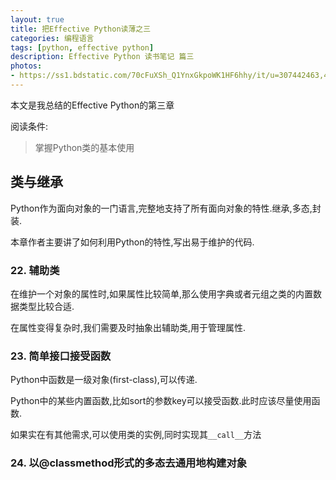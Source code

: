 ```yaml
---
layout: true
title: 把Effective Python读薄之三
categories: 编程语言
tags: [python, effective python]
description: Effective Python 读书笔记 篇三
photos:
- https://ss1.bdstatic.com/70cFuXSh_Q1YnxGkpoWK1HF6hhy/it/u=307442463,4178728650&fm=21&gp=0.jpg
---
```


本文是我总结的Effective Python的第三章

阅读条件:
> 掌握Python类的基本使用

<!--more-->

## 类与继承
Python作为面向对象的一门语言,完整地支持了所有面向对象的特性.继承,多态,封装.

本章作者主要讲了如何利用Python的特性,写出易于维护的代码.

### 22. 辅助类
在维护一个对象的属性时,如果属性比较简单,那么使用字典或者元组之类的内置数据类型比较合适.

在属性变得复杂时,我们需要及时抽象出辅助类,用于管理属性.

### 23. 简单接口接受函数
Python中函数是一级对象(first-class),可以传递.

Python中的某些内置函数,比如sort的参数key可以接受函数.此时应该尽量使用函数.

如果实在有其他需求,可以使用类的实例,同时实现其`__call__`方法

### 24. 以@classmethod形式的多态去通用地构建对象


